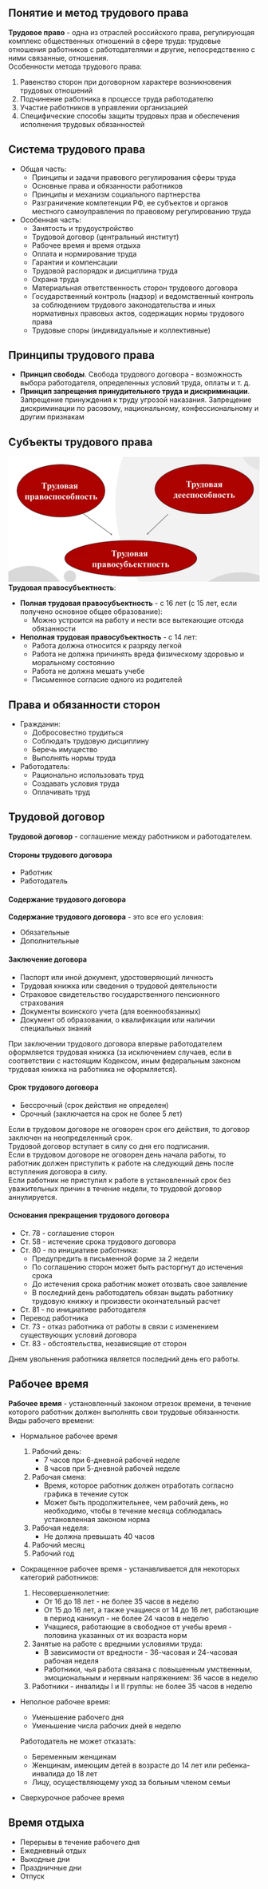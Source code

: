 ## Понятие и метод трудового права
**Трудовое право** - одна из отраслей российского права, регулирующая комплекс общественных отношений в сфере труда: трудовые отношения работников с работодателями и другие, непосредственно с ними связанные, отношения.  
Особенности метода трудового права:
1. Равенство сторон при договорном характере возникновения трудовых отношений
2. Подчинение работника в процессе труда работодателю
3. Участие работников в управлении организацией
4. Специфические способы защиты трудовых прав и обеспечения исполнения трудовых обязанностей
## Система трудового права
- Общая часть:
	- Принципы и задачи правового регулирования сферы труда
	- Основные права и обязанности работников
	- Принципы и механизм социального партнерства
	- Разграничение компетенции РФ, ее субъектов и органов местного самоуправления по правовому регулированию труда
- Особенная часть:
	- Занятость и трудоустройство
	- Трудовой договор (центральный институт)
	- Рабочее время и время отдыха
	- Оплата и нормирование труда
	- Гарантии и компенсации
	- Трудовой распорядок и дисциплина труда
	- Охрана труда
	- Материальная ответственность сторон трудового договора
	- Государственный контроль (надзор) и ведомственный контроль за соблюдением трудового законодательства и иных нормативных правовых актов, содержащих нормы трудового права
	- Трудовые споры (индивидуальные и коллективные)
## Принципы трудового права
- **Принцип свободы**. Свобода трудового договора - возможность выбора работодателя, определенных условий труда, оплаты и т. д.
- **Принцип запрещения принудительного труда и дискриминации**. Запрещение принуждения к труду угрозой наказания. Запрещение дискриминации по расовому, национальному, конфессиональному и другим признакам
## Субъекты трудового права
![Субъекты трудового права](../Pictures/08_01.%20Субъекты%20трудового%20права.png)  
**Трудовая правосубъектность**:
- **Полная трудовая правосубъектность** - с 16 лет (с 15 лет, если получено основное общее образование):
	- Можно устроится на работу и нести все вытекающие отсюда обязанности
- **Неполная трудовая правосубъектность** - с 14 лет:
	- Работа должна относится к разряду легкой
	- Работа не должна причинять вреда физическому здоровью и моральному состоянию
	- Работа не должна мешать учебе
	- Письменное согласие одного из родителей
## Права и обязанности сторон
- Гражданин:
	- Добросовестно трудиться
	- Соблюдать трудовую дисциплину
	- Беречь имущество
	- Выполнять нормы труда
- Работодатель:
	- Рационально использовать труд
	- Создавать условия труда
	- Оплачивать труд
## Трудовой договор
**Трудовой договор** - соглашение между работником и работодателем.  
#### Стороны трудового договора
- Работник
- Работодатель
#### Содержание трудового договора
**Содержание трудового договора** - это все его условия:
- Обязательные
- Дополнительные
#### Заключение договора
- Паспорт или иной документ, удостоверяющий личность
- Трудовая книжка или сведения о трудовой деятельности
- Страховое свидетельство государственного пенсионного страхования
- Документы воинского учета (для военнообязанных)
- Документ об образовании, о квалификации или наличии специальных знаний
  
При заключении трудового договора впервые работодателем оформляется трудовая книжка (за исключением случаев, если в соответствии с настоящим Кодексом, иным федеральным законом трудовая книжка на работника не оформляется).
#### Срок трудового договора
- Бессрочный (срок действия не определен)
- Срочный (заключается на срок не более 5 лет)
  
Если в трудовом договоре не оговорен срок его действия, то договор заключен на неопределенный срок.  
Трудовой договор вступает в силу со дня его подписания.  
Если в трудовом договоре не оговорен день начала работы, то работник должен приступить к работе на следующий день после вступления договора в силу.  
Если работник не приступил к работе в установленный срок без уважительных причин в течение недели, то трудовой договор аннулируется.
#### Основания прекращения трудового договора
- Ст. 78 - соглашение сторон
- Ст. 58 - истечение срока трудового договора
- Ст. 80 - по инициативе работника:
	- Предупредить в письменной форме за 2 недели
	- По соглашению сторон может быть расторгнут до истечения срока
	- До истечения срока работник может отозвать свое заявление
	- В последний день работодатель обязан выдать работнику трудовую книжку и произвести окончательный расчет
- Ст. 81 - по инициативе работодателя
- Перевод работника
- Ст. 73 - отказ работника от работы в связи с изменением существующих условий договора
- Ст. 83 - обстоятельства, независящие от сторон
  
Днем увольнения работника является последний день его работы.
## Рабочее время
**Рабочее время** - установленный законом отрезок времени, в течение которого работник должен выполнять свои трудовые обязанности.  
Виды рабочего времени:
- Нормальное рабочее время
	1. Рабочий день:
		- 7 часов при 6-дневной рабочей неделе
		- 8 часов при 5-дневной рабочей неделе
	2. Рабочая смена:
		- Время, которое работник должен отработать согласно графика в течение суток
		- Может быть продолжительнее, чем рабочий день, но необходимо, чтобы в течение месяца соблюдалась установленная законом норма
	3. Рабочая неделя:
		- Не должна превышать 40 часов
	4. Рабочий месяц
	5. Рабочий год
- Сокращенное рабочее время - устанавливается для некоторых категорий работников:
	1. Несовершеннолетние:
		- От 16 до 18 лет - не более 35 часов в неделю
		- От 15 до 16 лет, а также учащиеся от 14 до 16 лет, работающие в период каникул - не более 24 часов в неделю
		- Учащиеся, работающие в свободное от учебы время - половина указанных от их возраста норм
	2. Занятые на работе с вредными условиями труда:
		- В зависимости от вредности - 36-часовая и 24-часовая рабочая неделя
		- Работники, чья работа связана с повышенным умственным, эмоциональным и нервным напряжением: 36 часов в неделю
	3. Работники - инвалиды I и II группы: не более 35 часов в неделю
- Неполное рабочее время:
	- Уменьшение рабочего дня
	- Уменьшение числа рабочих дней в неделю
	  
	Работодатель не может отказать:
	- Беременным женщинам
	- Женщинам, имеющим детей в возрасте до 14 лет или ребенка-инвалида до 18 лет
	- Лицу, осуществляющему уход за больным членом семьи
- Сверхурочное рабочее время
## Время отдыха
- Перерывы в течение рабочего дня
- Ежедневный отдых
- Выходные дни
- Праздничные дни
- Отпуск